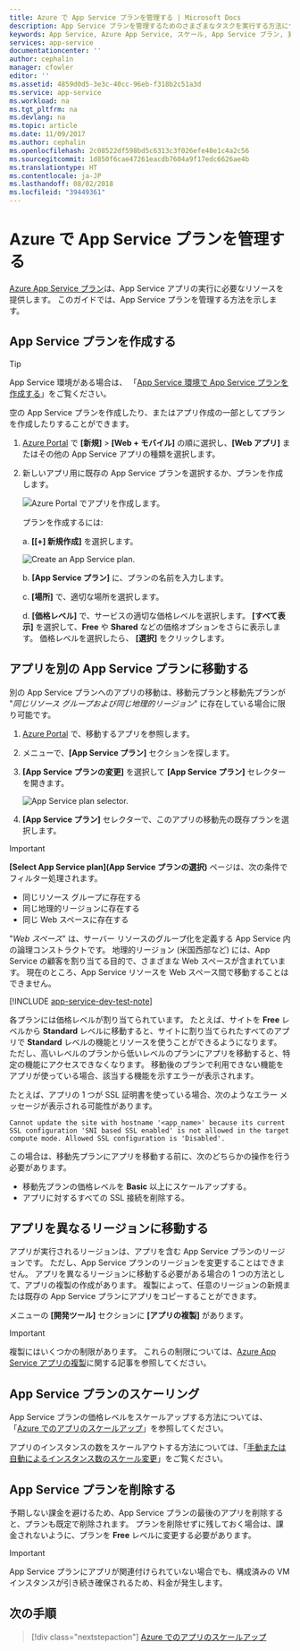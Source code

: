 ```yaml
---
title: Azure で App Service プランを管理する | Microsoft Docs
description: App Service プランを管理するためのさまざまなタスクを実行する方法について説明します。
keywords: App Service, Azure App Service, スケール, App Service プラン, 変更する, 作成する, 管理する, 管理
services: app-service
documentationcenter: ''
author: cephalin
manager: cfowler
editor: ''
ms.assetid: 4859d0d5-3e3c-40cc-96eb-f318b2c51a3d
ms.service: app-service
ms.workload: na
ms.tgt_pltfrm: na
ms.devlang: na
ms.topic: article
ms.date: 11/09/2017
ms.author: cephalin
ms.openlocfilehash: 2c08522df598bd5c6313c3f026efe48e1c4a2c56
ms.sourcegitcommit: 1d850f6cae47261eacdb7604a9f17edc6626ae4b
ms.translationtype: HT
ms.contentlocale: ja-JP
ms.lasthandoff: 08/02/2018
ms.locfileid: "39449361"
---
```

# <a name="manage-an-app-service-plan-in-azure"></a>Azure で App Service プランを管理する

[Azure App Service プラン](azure-web-sites-web-hosting-plans-in-depth-overview.md)は、App Service アプリの実行に必要なリソースを提供します。 このガイドでは、App Service プランを管理する方法を示します。

## <a name="create-an-app-service-plan"></a>App Service プランを作成する

> [!TIP]
> App Service 環境がある場合は、 「[App Service 環境で App Service プランを作成する](environment/app-service-web-how-to-create-a-web-app-in-an-ase.md#createplan)」をご覧ください。

空の App Service プランを作成したり、またはアプリ作成の一部としてプランを作成したりすることができます。

1. [Azure Portal](https://portal.azure.com) で **[新規]** > **[Web + モバイル]** の順に選択し、**[Web アプリ]** またはその他の App Service アプリの種類を選択します。

1. 新しいアプリ用に既存の App Service プランを選択するか、プランを作成します。

   ![Azure Portal でアプリを作成します。][createWebApp]

   プランを作成するには:

   a. **[[+] 新規作成]** を選択します。

      ![Create an App Service plan.][createASP] 

   b. **[App Service プラン]** に、プランの名前を入力します。

   c. **[場所]** で、適切な場所を選択します。

   d. **[価格レベル]** で、サービスの適切な価格レベルを選択します。 **[すべて表示]** を選択して、**Free** や **Shared** などの価格オプションをさらに表示します。 価格レベルを選択したら、 **[選択]** をクリックします。

<a name="move"></a>

## <a name="move-an-app-to-another-app-service-plan"></a>アプリを別の App Service プランに移動する

別の App Service プランへのアプリの移動は、移動元プランと移動先プランが "_同じリソース グループおよび同じ地理的リージョン_" に存在している場合に限り可能です。

1. [Azure Portal](https://portal.azure.com) で、移動するアプリを参照します。

1. メニューで、**[App Service プラン]** セクションを探します。

1. **[App Service プランの変更]** を選択して **[App Service プラン]** セレクターを開きます。

   ![App Service plan selector.][change] 

1. **[App Service プラン]** セレクターで、このアプリの移動先の既存プランを選択します。   

> [!IMPORTANT]
> **[Select App Service plan]\(App Service プランの選択\)** ページは、次の条件でフィルター処理されます。 
> - 同じリソース グループに存在する 
> - 同じ地理的リージョンに存在する 
> - 同じ Web スペースに存在する  
> 
> "_Web スペース_" は、サーバー リソースのグループ化を定義する App Service 内の論理コンストラクトです。 地理的リージョン (米国西部など) には、App Service の顧客を割り当てる目的で、さまざまな Web スペースが含まれています。 現在のところ、App Service リソースを Web スペース間で移動することはできません。 
> 

[!INCLUDE [app-service-dev-test-note](../../includes/app-service-dev-test-note.md)]

各プランには価格レベルが割り当てられています。 たとえば、サイトを **Free** レベルから **Standard** レベルに移動すると、サイトに割り当てられたすべてのアプリで **Standard** レベルの機能とリソースを使うことができるようになります。 ただし、高いレベルのプランから低いレベルのプランにアプリを移動すると、特定の機能にアクセスできなくなります。 移動後のプランで利用できない機能をアプリが使っている場合、該当する機能を示すエラーが表示されます。 

たとえば、アプリの 1 つが SSL 証明書を使っている場合、次のようなエラー メッセージが表示される可能性があります。

`Cannot update the site with hostname '<app_name>' because its current SSL configuration 'SNI based SSL enabled' is not allowed in the target compute mode. Allowed SSL configuration is 'Disabled'.`

この場合は、移動先プランにアプリを移動する前に、次のどちらかの操作を行う必要があります。
- 移動先プランの価格レベルを **Basic** 以上にスケールアップする。
- アプリに対するすべての SSL 接続を削除する。

## <a name="move-an-app-to-a-different-region"></a>アプリを異なるリージョンに移動する

アプリが実行されるリージョンは、アプリを含む App Service プランのリージョンです。 ただし、App Service プランのリージョンを変更することはできません。 アプリを異なるリージョンに移動する必要がある場合の 1 つの方法として、アプリの複製の作成があります。 複製によって、任意のリージョンの新規または既存の App Service プランにアプリをコピーすることができます。

メニューの **[開発ツール]** セクションに **[アプリの複製]** があります。

> [!IMPORTANT]
> 複製にはいくつかの制限があります。 これらの制限については、[Azure App Service アプリの複製](app-service-web-app-cloning.md)に関する記事を参照してください。

## <a name="scale-an-app-service-plan"></a>App Service プランのスケーリング

App Service プランの価格レベルをスケールアップする方法については、「[Azure でのアプリのスケールアップ](web-sites-scale.md)」を参照してください。

アプリのインスタンスの数をスケールアウトする方法については、「[手動または自動によるインスタンス数のスケール変更](../monitoring-and-diagnostics/insights-how-to-scale.md)」をご覧ください。

<a name="delete"></a>

## <a name="delete-an-app-service-plan"></a>App Service プランを削除する

予期しない課金を避けるため、App Service プランの最後のアプリを削除すると、プランも既定で削除されます。 プランを削除せずに残しておく場合は、課金されないように、プランを **Free** レベルに変更する必要があります。

> [!IMPORTANT]
> App Service プランにアプリが関連付けられていない場合でも、構成済みの VM インスタンスが引き続き確保されるため、料金が発生します。

## <a name="next-steps"></a>次の手順

> [!div class="nextstepaction"]
> [Azure でのアプリのスケールアップ](web-sites-scale.md)

[change]: ./media/azure-web-sites-web-hosting-plans-in-depth-overview/change-appserviceplan.png
[createASP]: ./media/azure-web-sites-web-hosting-plans-in-depth-overview/create-appserviceplan.png
[createWebApp]: ./media/azure-web-sites-web-hosting-plans-in-depth-overview/create-web-app.png
